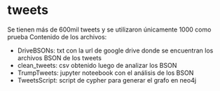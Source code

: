 # tweets

Se tienen más de 600mil tweets y se utilizaron únicamente 1000 como prueba
Contenido de los archivos:
  - DriveBSONs: txt con la url de google drive donde se encuentran los archivos BSON de los tweets
  - clean_tweets: csv obtenido luego de analizar los BSON
  - TrumpTweets: jupyter noteebook con el análisis de los BSON
  - TweetsScript: script de cypher para generar el grafo en neo4j

